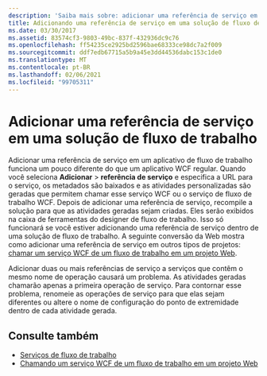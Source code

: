 ```yaml
---
description: 'Saiba mais sobre: adicionar uma referência de serviço em uma solução de fluxo de trabalho'
title: Adicionando uma referência de serviço em uma solução de fluxo de trabalho
ms.date: 03/30/2017
ms.assetid: 83574cf3-9803-49bc-837f-432936dc9c76
ms.openlocfilehash: ff54235ce2925bd2596bae68333ce98dc7a2f009
ms.sourcegitcommit: ddf7edb67715a5b9a45e3dd44536dabc153c1de0
ms.translationtype: MT
ms.contentlocale: pt-BR
ms.lasthandoff: 02/06/2021
ms.locfileid: "99705311"
---
```

# <a name="add-a-service-reference-in-a-workflow-solution"></a>Adicionar uma referência de serviço em uma solução de fluxo de trabalho

Adicionar uma referência de serviço em um aplicativo de fluxo de trabalho funciona um pouco diferente do que um aplicativo WCF regular. Quando você seleciona **Adicionar**  >  **referência de serviço** e especifica a URL para o serviço, os metadados são baixados e as atividades personalizadas são geradas que permitem chamar esse serviço WCF ou o serviço de fluxo de trabalho WCF. Depois de adicionar uma referência de serviço, recompile a solução para que as atividades geradas sejam criadas. Eles serão exibidos na caixa de ferramentas do designer de fluxo de trabalho. Isso só funcionará se você estiver adicionando uma referência de serviço dentro de uma solução de fluxo de trabalho. A seguinte conversão da Web mostra como adicionar uma referência de serviço em outros tipos de projetos: [chamar um serviço WCF de um fluxo de trabalho em um projeto Web](/archive/blogs/endpoint/how-to-consume-a-wcf-service-from-a-wf4-workflow).

Adicionar duas ou mais referências de serviço a serviços que contêm o mesmo nome de operação causará um problema. As atividades geradas chamarão apenas a primeira operação de serviço. Para contornar esse problema, renomeie as operações de serviço para que elas sejam diferentes ou altere o nome de configuração do ponto de extremidade dentro de cada atividade gerada.

## <a name="see-also"></a>Consulte também

- [Serviços de fluxo de trabalho](workflow-services.md)
- [Chamando um serviço WCF de um fluxo de trabalho em um projeto Web](/archive/blogs/endpoint/how-to-consume-a-wcf-service-from-a-wf4-workflow)
